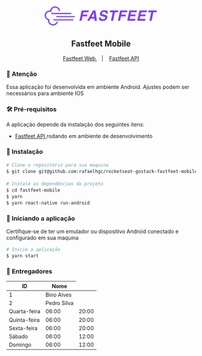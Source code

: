 <h1 align="center">
  <img alt="Fastfeet" title="Fastfeet" src=".github/logo.png" width="300px" />
</h1>

<h2 align="center">
  Fastfeet Mobile
</h2>

<p align="center">
  <a href="https://github.com/rafaelhgc/rocketseat-gostack-fastfeet-web">
    Fastfeet Web
  </a>
  &nbsp;&nbsp;&nbsp;|&nbsp;&nbsp;&nbsp;
  <a href="https://github.com/rafaelhgc/rocketseat-gostack-fastfeet-api">
    Fastfeet API
  </a>
</p>

<h3>🛑 Atenção</h3>
<p>
  Essa aplicação foi desenvolvida em ambiente Android.
  Ajustes podem ser necessários para ambiente IOS
</p>

<h3>🛠 Pré-requisitos</h3>
<p>
  A aplicação depende da instalação dos seguintes itens:
</p>

<ul>
  <li><a href="https://github.com/rafaelhgc/rocketseat-gostack-fastfeet-api">
    Fastfeet API
  </a> rodando em ambiente de desenvolvimento
  </li>
</ul>

<h3>💽 Instalação</h3>

```sh
# Clone o repositório para sua maquina
$ git clone git@github.com:rafaelhgc/rocketseat-gostack-fastfeet-mobile.git fastfeet-mobile

# Instale as dependências do projeto
$ cd fastfeet-mobile
$ yarn
$ yarn react-native run-android
```

<h3>🚀 Iniciando a aplicação</h3>

Certifique-se de ter um emulador ou dispositivo Android conectado e configurado em sua maquina

```sh
# Inicie a aplicação
$ yarn start
```

<h3>🚚 Entregadores</h3>
<table>
  <thead>
    <tr>
      <th>ID</th>
      <th>Nome</th>
    </tr>
  </thead>
  <tboby>
    <tr>
      <td>1</td>
      <td>Bino Alves</td>
    </tr>
    <tr>
      <td>2</td>
      <td>Pedro Silva</td>
    </tr>
    <tr>
      <td>Quarta-feira</td>
      <td>06:00</td>
      <td>20:00</td>
    </tr>
    <tr>
      <td>Quinta-feira</td>
      <td>06:00</td>
      <td>20:00</td>
    </tr>
    <tr>
      <td>Sexta-feira</td>
      <td>06:00</td>
      <td>20:00</td>
    </tr>
    <tr>
      <td>Sábado</td>
      <td>06:00</td>
      <td>12:00</td>
    </tr>
    <tr>
      <td>Domingo</td>
      <td>06:00</td>
      <td>12:00</td>
    </tr>
  </tbody>
</table>
